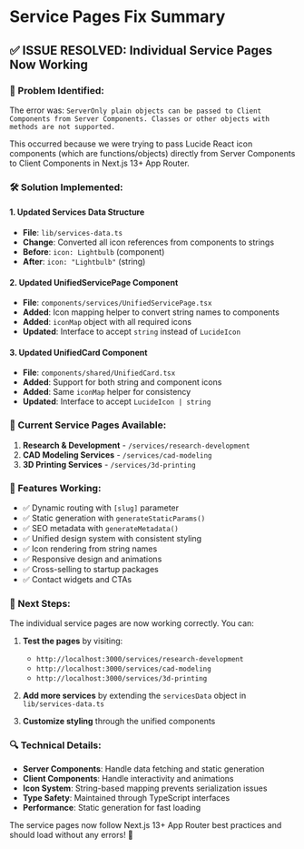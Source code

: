 # Service Pages Fix Summary

## ✅ **ISSUE RESOLVED: Individual Service Pages Now Working**

### **🔧 Problem Identified:**
The error was: `ServerOnly plain objects can be passed to Client Components from Server Components. Classes or other objects with methods are not supported.`

This occurred because we were trying to pass Lucide React icon components (which are functions/objects) directly from Server Components to Client Components in Next.js 13+ App Router.

### **🛠️ Solution Implemented:**

#### **1. Updated Services Data Structure**
- **File**: `lib/services-data.ts`
- **Change**: Converted all icon references from components to strings
- **Before**: `icon: Lightbulb` (component)
- **After**: `icon: "Lightbulb"` (string)

#### **2. Updated UnifiedServicePage Component**
- **File**: `components/services/UnifiedServicePage.tsx`
- **Added**: Icon mapping helper to convert string names to components
- **Added**: `iconMap` object with all required icons
- **Updated**: Interface to accept `string` instead of `LucideIcon`

#### **3. Updated UnifiedCard Component**
- **File**: `components/shared/UnifiedCard.tsx`
- **Added**: Support for both string and component icons
- **Added**: Same `iconMap` helper for consistency
- **Updated**: Interface to accept `LucideIcon | string`

### **📁 Current Service Pages Available:**
1. **Research & Development** - `/services/research-development`
2. **CAD Modeling Services** - `/services/cad-modeling`  
3. **3D Printing Services** - `/services/3d-printing`

### **🎯 Features Working:**
- ✅ Dynamic routing with `[slug]` parameter
- ✅ Static generation with `generateStaticParams()`
- ✅ SEO metadata with `generateMetadata()`
- ✅ Unified design system with consistent styling
- ✅ Icon rendering from string names
- ✅ Responsive design and animations
- ✅ Cross-selling to startup packages
- ✅ Contact widgets and CTAs

### **🚀 Next Steps:**
The individual service pages are now working correctly. You can:

1. **Test the pages** by visiting:
   - `http://localhost:3000/services/research-development`
   - `http://localhost:3000/services/cad-modeling`
   - `http://localhost:3000/services/3d-printing`

2. **Add more services** by extending the `servicesData` object in `lib/services-data.ts`

3. **Customize styling** through the unified components

### **🔍 Technical Details:**
- **Server Components**: Handle data fetching and static generation
- **Client Components**: Handle interactivity and animations
- **Icon System**: String-based mapping prevents serialization issues
- **Type Safety**: Maintained through TypeScript interfaces
- **Performance**: Static generation for fast loading

The service pages now follow Next.js 13+ App Router best practices and should load without any errors! 🎉